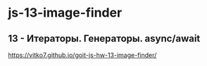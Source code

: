 # js-13-image-finder

## 13 - Итераторы. Генераторы. async/await

https://vitko7.github.io/goit-js-hw-13-image-finder/

